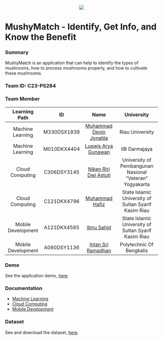 <p align="center">
  <img src="https://github.com/luswisarya/MushyMatch/assets/97390837/4123ad44-aca6-44b6-85b1-55a3b91b583c">
</p>

# MushyMatch - Identify, Get Info, and Know the Benefit

### Summary
MushyMatch is an application that can help to identify the types of mushrooms, how to process mushrooms properly, and how to cultivate these mushrooms.

### Team ID: C23-PS284

### Team Member 

| Learning Path | ID | Name | University |
| :---------: | :---------------------------: | :--------------------: | :-----------------------------------------: |
| Machine Learning | M330DSX1839 | [Muhammad Devin Jonatila](https://github.com/mhddevin) | Riau University | 
| Machine Learning | M010DKX4404 | [Luswis Arya Gunawan](https://github.com/luswisarya) | IIB Darmajaya |
| Cloud Computing | C306DSY3145 | [Niken Riri Dwi Astuti](https://github.com/nikenriri) | University of Pembangunan Nasional “Veteran” Yogyakarta |
| Cloud Computing | C121DKX4796 | [Muhammad Hafiz](https://github.com/Fiiizzz) | State Islamic University of Sultan Syarif Kasim Riau |
| Mobile Development | A121DKX4585 | [Ibnu Sahid](https://github.com/IBNU-SAHID) | State Islamic University of Sultan Syarif Kasim Riau |
| Mobile Development | A060DSY1136 | [Intan Sri Ramadhan](https://github.com/intansriramadhan) | Polytechnic Of Bengkalis |

### Demo 
See the application demo, [here]().

### Documentation
- [Machine Learning](https://github.com/luswisarya/ML-MushyMatch)
- [Cloud Computing](https://github.com/nikenriri/APIMD-MushyMatch2)
- [Mobile Development](https://github.com/IBNU-SAHID/MushyMatch)


### Dataset
See and download the dataset, [here](https://drive.google.com/drive/folders/1c2yqdQncNwAM5s0Z2LxaDW2uiIBxFjCy?usp=sharing).
